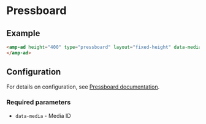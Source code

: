 <!---
Copyright 2018 The AMP HTML Authors. All Rights Reserved.

Licensed under the Apache License, Version 2.0 (the "License");
you may not use this file except in compliance with the License.
You may obtain a copy of the License at

      http://www.apache.org/licenses/LICENSE-2.0

Unless required by applicable law or agreed to in writing, software
distributed under the License is distributed on an "AS-IS" BASIS,
WITHOUT WARRANTIES OR CONDITIONS OF ANY KIND, either express or implied.
See the License for the specific language governing permissions and
limitations under the License.
-->

# Pressboard

## Example

```html
<amp-ad height="400" type="pressboard" layout="fixed-height" data-media="5">
</amp-ad>
```

## Configuration

For details on configuration, see
[Pressboard documentation](http://help.pressboard.ca/publisher-resources/getting-started/implementing-google-amp).

### Required parameters

- `data-media` - Media ID
